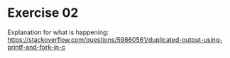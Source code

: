 # Exercise 02 

Explanation for what is happening:  
https://stackoverflow.com/questions/59860561/duplicated-output-using-printf-and-fork-in-c 